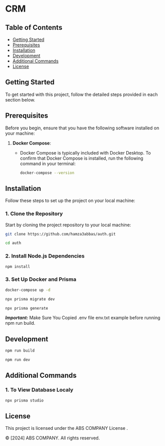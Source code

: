 # CRM

## Table of Contents

- [Getting Started](#getting-started)
- [Prerequisites](#prerequisites)
- [Installation](#installation)
- [Development](#development)
- [Additional Commands](#additional-commands)
- [License](#license)

## Getting Started

To get started with this project, follow the detailed steps provided in each section below.

## Prerequisites

Before you begin, ensure that you have the following software installed on your machine:

1. **Docker Compose**:
   - Docker Compose is typically included with Docker Desktop. To confirm that Docker Compose is installed, run the following command in your terminal:
   
     ```bash
     docker-compose --version
     ```

## Installation

Follow these steps to set up the project on your local machine:

### 1. Clone the Repository

Start by cloning the project repository to your local machine:

```bash
git clone https://github.com/hamza3abbas/auth.git
```
```bash
cd auth
```
### 2. Install Node.js Dependencies

```bash
npm install
```
### 3. Set Up Docker and Prisma
```bash
docker-compose up -d
```
```bash
npx prisma migrate dev
```
```bash
npx prisma generate
```
**_Important:_** Make Sure You Copied .env file env.txt example before running npm run build.
## Development 

```bash
npm run build
```
```bash
npm run dev
```

## Additional Commands
### 1. To View Database Localy
```bash
npx prisma studio
```
## License

This project is licensed under the ABS COMPANY License .

© [2024] ABS COMPANY. All rights reserved.